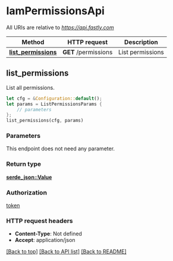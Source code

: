 # IamPermissionsApi

All URIs are relative to *https://api.fastly.com*

Method | HTTP request | Description
------------- | ------------- | -------------
[**list_permissions**](IamPermissionsApi.md#list_permissions) | **GET** /permissions | List permissions



## list_permissions

List all permissions.

```rust
let cfg = &Configuration::default();
let params = ListPermissionsParams {
    // parameters
};
list_permissions(cfg, params)
```

### Parameters

This endpoint does not need any parameter.

### Return type

[**serde_json::Value**](SerdeJsonValue.md)

### Authorization

[token](../README.md#token)

### HTTP request headers

- **Content-Type**: Not defined
- **Accept**: application/json

[[Back to top]](#) [[Back to API list]](../README.md#documentation-for-api-endpoints) [[Back to README]](../README.md)


